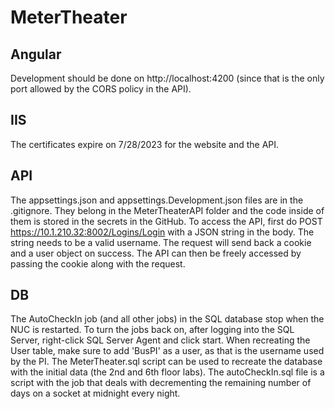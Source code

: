 # MeterTheater

## Angular
Development should be done on http://localhost:4200 (since that is the only port allowed by the CORS policy in the API).

## IIS
The certificates expire on 7/28/2023 for the website and the API.

## API
The appsettings.json and appsettings.Development.json files are in the .gitignore. They belong in the MeterTheaterAPI folder and the code inside of them is stored in the secrets in the GitHub.
To access the API, first do POST https://10.1.210.32:8002/Logins/Login with a JSON string in the body. The string needs to be a valid username. The request will send back a cookie and a user object on success. The API can then be freely accessed by passing the cookie along with the request.

## DB
The AutoCheckIn job (and all other jobs) in the SQL database stop when the NUC is restarted. To turn the jobs back on, after logging into the SQL Server, right-click SQL Server Agent and click start.
When recreating the User table, make sure to add 'BusPI' as a user, as that is the username used by the PI.
The MeterTheater.sql script can be used to recreate the database with the initial data (the 2nd and 6th floor labs). The autoCheckIn.sql file is a script with the job that deals with decrementing the remaining number of days on a socket at midnight every night.